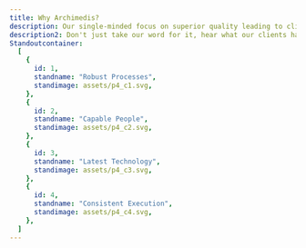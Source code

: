 ```yaml
---
title: Why Archimedis?
description: Our single-minded focus on superior quality leading to client success.
description2: Don't just take our word for it, hear what our clients have to say...
Standoutcontainer:
  [
    {
      id: 1,
      standname: "Robust Processes",
      standimage: assets/p4_c1.svg,
    },
    {
      id: 2,
      standname: "Capable People",
      standimage: assets/p4_c2.svg,
    },
    {
      id: 3,
      standname: "Latest Technology",
      standimage: assets/p4_c3.svg,
    },
    {
      id: 4,
      standname: "Consistent Execution",
      standimage: assets/p4_c4.svg,
    },
  ]
---
```


